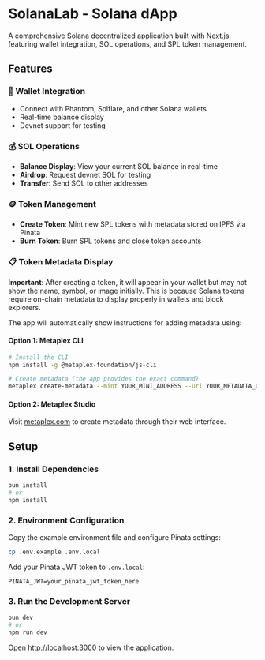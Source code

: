 # SolanaLab - Solana dApp

A comprehensive Solana decentralized application built with Next.js, featuring wallet integration, SOL operations, and SPL token management.

## Features

### 🔗 Wallet Integration
- Connect with Phantom, Solflare, and other Solana wallets
- Real-time balance display
- Devnet support for testing

### 💰 SOL Operations
- **Balance Display**: View your current SOL balance in real-time
- **Airdrop**: Request devnet SOL for testing
- **Transfer**: Send SOL to other addresses

### 🪙 Token Management
- **Create Token**: Mint new SPL tokens with metadata stored on IPFS via Pinata
- **Burn Token**: Burn SPL tokens and close token accounts

### 📋 Token Metadata Display

**Important**: After creating a token, it will appear in your wallet but may not show the name, symbol, or image initially. This is because Solana tokens require on-chain metadata to display properly in wallets and block explorers.

The app will automatically show instructions for adding metadata using:

#### Option 1: Metaplex CLI
```bash
# Install the CLI
npm install -g @metaplex-foundation/js-cli

# Create metadata (the app provides the exact command)
metaplex create-metadata --mint YOUR_MINT_ADDRESS --uri YOUR_METADATA_URI
```

#### Option 2: Metaplex Studio
Visit [metaplex.com](https://www.metaplex.com/) to create metadata through their web interface.

## Setup

### 1. Install Dependencies
```bash
bun install
# or
npm install
```

### 2. Environment Configuration
Copy the example environment file and configure Pinata settings:
```bash
cp .env.example .env.local
```

Add your Pinata JWT token to `.env.local`:
```env
PINATA_JWT=your_pinata_jwt_token_here
```

### 3. Run the Development Server
```bash
bun dev
# or
npm run dev
```

Open [http://localhost:3000](http://localhost:3000) to view the application.
